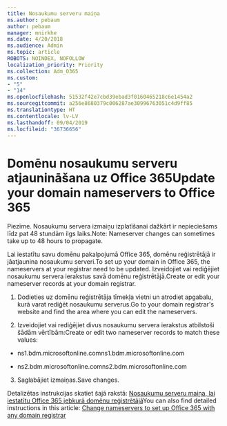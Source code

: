 ```yaml
---
title: Nosaukumu serveru maiņa
ms.author: pebaum
author: pebaum
manager: mnirkhe
ms.date: 4/20/2018
ms.audience: Admin
ms.topic: article
ROBOTS: NOINDEX, NOFOLLOW
localization_priority: Priority
ms.collection: Adm_O365
ms.custom:
- "5"
- "14"
ms.openlocfilehash: 51532f42e7cbd39ebad3f0160465218c6e1454a2
ms.sourcegitcommit: a256e8680379c006287ae30996763051c4d9ff85
ms.translationtype: HT
ms.contentlocale: lv-LV
ms.lasthandoff: 09/04/2019
ms.locfileid: "36736656"
---
```

# <a name="update-your-domain-nameservers-to-office-365"></a><span data-ttu-id="076a9-102">Domēnu nosaukumu serveru atjaunināšana uz Office 365</span><span class="sxs-lookup"><span data-stu-id="076a9-102">Update your domain nameservers to Office 365</span></span>

<span data-ttu-id="076a9-103">Piezīme. Nosaukumu servera izmaiņu izplatīšanai dažkārt ir nepieciešams līdz pat 48 stundām ilgs laiks.</span><span class="sxs-lookup"><span data-stu-id="076a9-103">Note: Nameserver changes can sometimes take up to 48 hours to propagate.</span></span>
  
<span data-ttu-id="076a9-104">Lai iestatītu savu domēnu pakalpojumā Office 365, domēnu reģistrētājā ir jāatjaunina nosaukumu serveri.</span><span class="sxs-lookup"><span data-stu-id="076a9-104">To set up your domain in Office 365, the nameservers at your registrar need to be updated.</span></span> <span data-ttu-id="076a9-105">Izveidojiet vai rediģējiet nosaukumu servera ierakstus savā domēnu reģistrētājā.</span><span class="sxs-lookup"><span data-stu-id="076a9-105">Create or edit your nameserver records at your domain registrar.</span></span>
  
1. <span data-ttu-id="076a9-106">Dodieties uz domēnu reģistrētāja tīmekļa vietni un atrodiet apgabalu, kurā varat rediģēt nosaukumu serverus.</span><span class="sxs-lookup"><span data-stu-id="076a9-106">Go to your domain registrar's website and find the area where you can edit the nameservers.</span></span>
  
2. <span data-ttu-id="076a9-107">Izveidojiet vai rediģējiet divus nosaukumu servera ierakstus atbilstoši šādām vērtībām:</span><span class="sxs-lookup"><span data-stu-id="076a9-107">Create or edit two nameserver records to match these values:</span></span>

  - <span data-ttu-id="076a9-108">ns1.bdm.microsoftonline.com</span><span class="sxs-lookup"><span data-stu-id="076a9-108">ns1.bdm.microsoftonline.com</span></span>

  - <span data-ttu-id="076a9-109">ns2.bdm.microsoftonline.com</span><span class="sxs-lookup"><span data-stu-id="076a9-109">ns2.bdm.microsoftonline.com</span></span>

3. <span data-ttu-id="076a9-110">Saglabājiet izmaiņas.</span><span class="sxs-lookup"><span data-stu-id="076a9-110">Save changes.</span></span>

<span data-ttu-id="076a9-111">Detalizētas instrukcijas skatiet šajā rakstā: [Nosaukumu serveru maiņa, lai iestatītu Office 365 jebkurā domēnu reģistrētājā](https://docs.microsoft.com//office365/admin/get-help-with-domains/change-nameservers-at-any-domain-registrar)</span><span class="sxs-lookup"><span data-stu-id="076a9-111">You can also find detailed instructions in this article: [Change nameservers to set up Office 365 with any domain registrar](https://docs.microsoft.com//office365/admin/get-help-with-domains/change-nameservers-at-any-domain-registrar)</span></span>
  